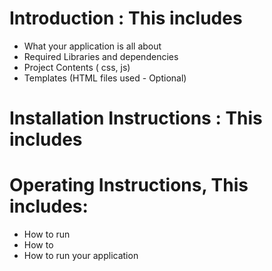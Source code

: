 # Introduction : This includes
- What your application is all about
- Required Libraries and dependencies
- Project Contents ( css, js)
- Templates (HTML files used - Optional)

# Installation Instructions : This includes

# Operating Instructions, This includes:
- How to run
- How to
- How to run your application
